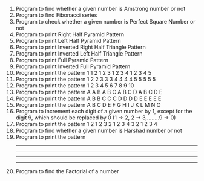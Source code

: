 1) Program to find whether a given number is Amstrong number or not
2) Program to find Fibonacci series 
3) Program to check whether a given number is Perfect Square Number or not
4) Program to print Right Half Pyramid Pattern
5) Program to print Left Half Pyramid Pattern
6) Program to print Inverted Right Half Triangle Pattern
7) Program to print Inverted Left Half Triangle Pattern
8) Program to print Full Pyramid Pattern
9) Program to print Inverted Full Pyramid Pattern
10) Program to print the pattern
    1
    1 2
    1 2 3
    1 2 3 4
    1 2 3 4 5
11) Program to print the pattern
    1
    2 2
    3 3 3
    4 4 4 4
    5 5 5 5 5
12) Program to print the pattern
     1
     2 3
     4 5 6
     7 8 9 10
13) Program to print the pattern
    A
    A B
    A B C
    A B C D
    A B C D E
14) Program to print the pattern
    A
    B B
    C C C
    D D D D
    E E E E E
15) Program to print the pattern
    A
    B C
    D E F
    G H I J
    K L M N O
16) Program to increment each digit of a given number by 1, except for the digit 9, which should be replaced by 0
    (1 -> 2, 2 -> 3,........9 -> 0)
17) Program to print the pattern
         1
       2 1 2
     3 2 1 2 3
   4 3 2 1 2 3 4
18) Program to find whether a given number is Harshad number or not
19) Program to print the pattern
    * * * *
    * * * *
    * * * *
    * * * *
20) Program to find the Factorial of a number
